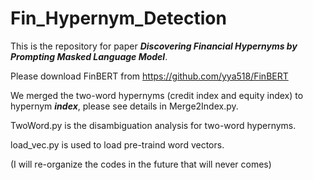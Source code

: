 # Fin_Hypernym_Detection

This is the repository for paper ***Discovering Financial Hypernyms by Prompting Masked Language Model***.

Please download FinBERT from https://github.com/yya518/FinBERT

We merged the two-word hypernyms (credit index and equity index) to hypernym ***index***, please see details in Merge2Index.py.

TwoWord.py is the disambiguation analysis for two-word hypernyms.

load_vec.py is used to load pre-traind word vectors.

(I will re-organize the codes in the future that will never comes)
